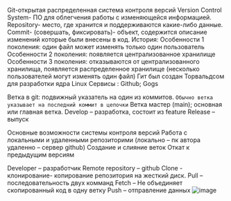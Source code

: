 Git-открытая распределенная система контроля версий
Version Control System- ПО для облегчения работы с изменяющейся информацией.
Repository- место, где хранится и поддерживаются какие-либо данные.
Commit- (совершать, фиксировать)- объект, содержится описание изменений которые были внесены в код.
История: 
Особенности 1 поколения: один файл может изменять только один пользователь
Особенности 2 поколения: появляется централизованное хранилище
Особенности 3 поколения: отказываются от централизованного хранилища, появляется распределенное хранилище (несколько пользователей могут изменять один файл)
Гит был создан Торвальдсом для разработки ядра Linux 
Сервисы : Github; Gogs

Ветка в git: подвижный указатель на один из коммитов. `Обычно ветка указывает на последний коммит в цепочки`
Ветка мастер (main); основная или главная ветка.
Develop – разработка, состоит из feature
Release – выпуск

Основные возможности системы контроля версий
Работа с локальными и удаленными репозиторими (локально – пк автора удаленно – сервер github)
Создание и слияние веток
Откат к предыдущим версиям

Developer – разработчик
Remote repository – github
Clone -  клонирование- копирование репозитория на жесткий диск.
Pull – последовательность двух комманд
Fetch – Не объединяет скопированный код в одну ветку 
Push – отправление данных 
![image](https://user-images.githubusercontent.com/97594164/160145224-33e2d9a7-e8fb-421b-ace2-27c0abda602e.png)

